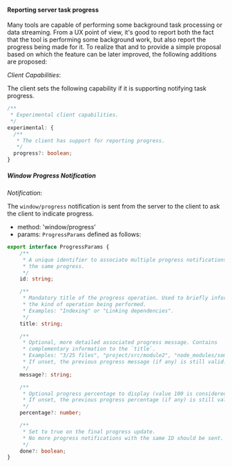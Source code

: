 #### Reporting server task progress

Many tools are capable of performing some background task processing or data streaming. From a UX point of view, it's good to report both the fact that the tool is performing some background work, but also report the progress being made for it. To realize that and to provide a simple proposal based on which the feature can be later improved, the following additions are proposed:

_Client Capabilities_:

The client sets the following capability if it is supporting notifying task progress.

```ts
/**
 * Experimental client capabilities.
 */
experimental: {
  /**
   * The client has support for reporting progress.
   */
  progress?: boolean;
}
```

##### Window Progress Notification
_Notification_:

The `window/progress` notification is sent from the server to the client to ask the client to indicate progress.

* method: 'window/progress'
* params: `ProgressParams` defined as follows:
```ts
export interface ProgressParams {
    /**
     * A unique identifier to associate multiple progress notifications with
     * the same progress.
     */
    id: string;

    /**
     * Mandatory title of the progress operation. Used to briefly inform about
     * the kind of operation being performed.
     * Examples: "Indexing" or "Linking dependencies".
     */
    title: string;

    /**
     * Optional, more detailed associated progress message. Contains
     * complementary information to the `title`.
     * Examples: "3/25 files", "project/src/module2", "node_modules/some_dep".
     * If unset, the previous progress message (if any) is still valid.
     */
    message?: string;

    /**
     * Optional progress percentage to display (value 100 is considered 100%).
     * If unset, the previous progress percentage (if any) is still valid.
     */
    percentage?: number;

    /**
     * Set to true on the final progress update.
     * No more progress notifications with the same ID should be sent.
     */
    done?: boolean;
}
```
